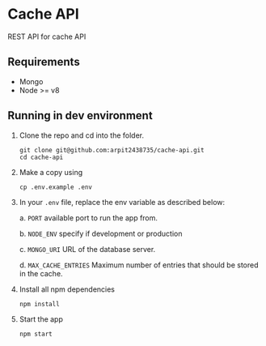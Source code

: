 # Cache API
REST API for cache API

## Requirements
- Mongo
- Node >= v8

## Running in dev environment
1. Clone the repo and cd into the folder.
    ```
    git clone git@github.com:arpit2438735/cache-api.git
    cd cache-api
    ```
2. Make a copy using
    ```
    cp .env.example .env
    ```

3. In your `.env` file, replace the env variable as described below:

    a. `PORT` available port to run the app from.

    b. `NODE_ENV` specify if development or production

    c. `MONGO_URI` URL of the database server.

    d. `MAX_CACHE_ENTRIES` Maximum number of entries that should be stored in the cache.

4. Install all npm dependencies
    ```
    npm install
    ```

5. Start the app
    ```
    npm start
    ```
